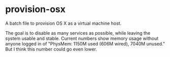 provision-osx
=============

A batch file to provision OS X as a virtual machine host.

The goal is to disable as many services as possible, while leaving the system usable and stable. Current numbers show memory usage without anyone logged in of "PhysMem: 1150M used (606M wired), 7040M unused." But I think this number could go even lower.
